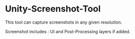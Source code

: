 # Unity-Screenshot-Tool

This tool can capture screenshots in any given resolution. 

Screenshot includes : UI and Post-Processing layers if added.
